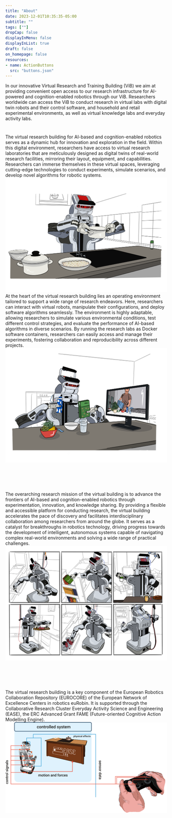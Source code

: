 ```yaml
---
title: "About"
date: 2023-12-01T10:35:35-05:00
subtitle: ""
tags: [""]
dropCap: false
displayInMenu: false
displayInList: true
draft: false
on_homepage: false
resources:
- name: ActionButtons
  src: "buttons.json"
---
```


<div style="margin-bottom: 40px">
  In our innovative Virtual Research and Training Building (ViB) we aim at providing convenient open access to our research infrastructure for AI-powered and cognition-enabled robotics through our ViB. Researchers worldwide can access the ViB to conduct research in virtual labs with digital twin robots and their control software, and household and retail experimental environments, as well as virtual knowledge labs and everyday activity labs.
</div>

<div class="main-well-flex-container">
  <div class="left-main-well-flex">
    The virtual research building for AI-based and cognition-enabled robotics serves as a dynamic hub for innovation and exploration in the field. 
    Within this digital environment, researchers have access to virtual research laboratories that are meticulously designed as digital twins of real-world research facilities, 
    mirroring their layout, equipment, and capabilities. Researchers can immerse themselves in these virtual spaces, leveraging cutting-edge technologies to conduct experiments, 
    simulate scenarios, and develop novel algorithms for robotic systems.  
  </div>
  <div class="right-main-well-flex">
    <img src="pr2_holding_pot.png">
  </div>
</div>

<div class="main-well-flex-container" style="margin-bottom: 70px;">
  <div class="left-main-well-flex">
    At the heart of the virtual research building lies an operating environment tailored to support a wide range of research endeavors. 
    Here, researchers can interact with virtual robots, manipulate their configurations, and deploy software algorithms seamlessly.
    The environment is highly adaptable, allowing researchers to simulate various environmental conditions, test different control strategies,
    and evaluate the performance of AI-based algorithms in diverse scenarios. By running the research labs as Docker software containers,
    researchers can easily access and manage their experiments, fostering collaboration and reproducibility across different projects.  
  </div>
  <div class="right-main-well-flex">
    <img src="pr2_learning_human.png">
  </div>
</div>

<br>
<div class="main-well-flex-container" style="margin-bottom: 70px;">
  <div class="left-main-well-flex">
    The overarching research mission of the virtual building is to advance the frontiers of AI-based and cognition-enabled robotics through experimentation, 
    innovation, and knowledge sharing. By providing a flexible and accessible platform for conducting research, the virtual building accelerates the pace of
    discovery and facilitates interdisciplinary collaboration among researchers from around the globe. It serves as a catalyst for breakthroughs in robotics technology, 
    driving progress towards the development of intelligent, autonomous systems capable of navigating complex real-world environments and solving a wide range of practical challenges.
  </div>
 <div class="right-main-well-flex">
    <img src="pr2_image_sequence.png">
  </div>
</div>
<br>

<div class="main-well-flex-container">
  <div class="left-main-well-flex">
    The virtual research building is a key component of the European Robotics Collaboration Repository (EUROCORE) of the European Network of Excellence Centers in robotics euRobin. It is supported through the Collaborative Research Cluster Everyday Activity Science and Engineering (EASE), the ERC Advanced Grant FAME (Future-oriented Cognitive Action Modelling Engine).
  </div>
 <div class="right-main-well-flex">
    <img src="pr2_controller.png">
  </div>
</div>